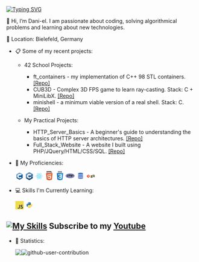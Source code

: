 [![Typing SVG](https://readme-typing-svg.demolab.com?font=Fira+Code&size=25&pause=500&color=10F74B&background=FFFFFF00&vCenter=true&width=435&lines=Hi+there+👋;Welcome+To+My+Github!;I'm+Dani+Uyi+AKA+Dani-El.;El,+in+Hebrew,+means+God!;Wanna+hear+a+story?;I'll+tell+you+how+time+began.;In+the+beginning,+was+a+bang!;(clears+throat)...+Well...;It+wasn't+really+a+bang.;The+Simulator+had+earplugs+on,;and+turned+on+the+Simulation.;For+Immortals,+a+game+of+life.;Wonder+why+all+things+orbit?;Adinkra+is+a+programming+lang;known+by+timeless+Programmers;existing+beyond+the+Veil.;Can+you+read+the+Source+Code?;Then+Come2Us;We+are+Adinkra+Coders:;Maintaining+the+Source+Code+;For+the+Reality+Simulation!;🌹;Roses+are+red;🍾;A+bottle+of+Beer+is+green;👯;Girls+love+pink;🤔;🤔;🤔;🤔;🤔;🤔;🤔;🤔;🤔;🤔;🤔;🤔;🤔;🤔;🤔;🤔;🤔;🤔;🤔;🤔;🤔;🤔;🤔;🤔)](https://git.io/typing-svg)

👋 Hi, I’m Dani-el. I am passionate about coding, solving algorithmical problems and learning about new technologies.

🌆 Location: Bielefeld, Germany

- 📋 Some of my recent projects:
     - 42 School Projects:
          - ft_containers - my implementation of C++ 98 STL containers. [[Repo]](https://github.com/AdinkraCoders/ft_containers)
          - CUB3D - Complex 3D FPS game to learn ray-casting. Stack: C + MiniLibX. [[Repo]](https://github.com/AdinkraCoders/Cub3D)
          - minishell - a minimum viable version of a real shell. Stack: C. [[Repo]](https://github.com/AdinkraCoders/Minishell)
      
     - My Practical Projects:
          - HTTP_Server_Basics - A beginner's guide to understanding the basics of HTTP server architectures. [[Repo]](https://github.com/AdinkraCoders/HTTP_Server_Basics)
          - Full_Stack_Website - A website I built using PHP/JQuery/HTML/CSS/SQL. [[Repo]](https://github.com/AdinkraCoders/Full_Stack_Website)

- 🔨 My Proficiencies:
      <p>
          <img src="https://raw.githubusercontent.com/github/explore/80688e429a7d4ef2fca1e82350fe8e3517d3494d/topics/c/c.png" alt="C" height="22">
          <img src="https://raw.githubusercontent.com/github/explore/80688e429a7d4ef2fca1e82350fe8e3517d3494d/topics/cpp/cpp.png" alt="CPP" height="22">
          <img src="https://raw.githubusercontent.com/github/explore/80688e429a7d4ef2fca1e82350fe8e3517d3494d/topics/react/react.png" alt="React" height="22">
          <img src="https://raw.githubusercontent.com/github/explore/80688e429a7d4ef2fca1e82350fe8e3517d3494d/topics/html/html.png" alt="HTML" height="24">
          <img src="https://raw.githubusercontent.com/github/explore/80688e429a7d4ef2fca1e82350fe8e3517d3494d/topics/css/css.png" alt="CSS" height="24" >
          <img src="https://raw.githubusercontent.com/github/explore/80688e429a7d4ef2fca1e82350fe8e3517d3494d/topics/php/php.png" alt="PHP" height="24" >
          <img src="https://raw.githubusercontent.com/github/explore/80688e429a7d4ef2fca1e82350fe8e3517d3494d/topics/sql/sql.png" alt="SQL" height="24" >
          <img src="https://raw.githubusercontent.com/github/explore/80688e429a7d4ef2fca1e82350fe8e3517d3494d/topics/git/git.png" alt="git" height="22">
      </p>


- 💻 Skills I'm Currently Learning:
      <p>
          <img src="https://raw.githubusercontent.com/github/explore/80688e429a7d4ef2fca1e82350fe8e3517d3494d/topics/javascript/javascript.png" alt="Javascript" height="22">
          <img src="https://raw.githubusercontent.com/github/explore/80688e429a7d4ef2fca1e82350fe8e3517d3494d/topics/python/python.png" alt="Python" height="22">
      </p>

## [![My Skills](https://icons-for-free.com/iconfiles/png/64/super+tiny+icons+youtube-1324450801208600807.png)](https://www.youtube.com/@AdinkraCoders/) Subscribe to my [Youtube](https://www.youtube.com/@AdinkraCoders/)


- 📌 Statistics:
     <p>
      <a href="https://github-readme-stats.vercel.app/api/top-langs/?username=AdinkraCoders&layout=default">
          <img align="left" height="220" src="https://github-readme-stats.vercel.app/api/top-langs/?username=AdinkraCoders&layout=default"/>
     </a>
     </p>



![github-user-contribution](https://user-images.githubusercontent.com/58959408/157782696-8bc9ca49-ca61-4ab5-8b83-49c4e76c1a8f.svg)
